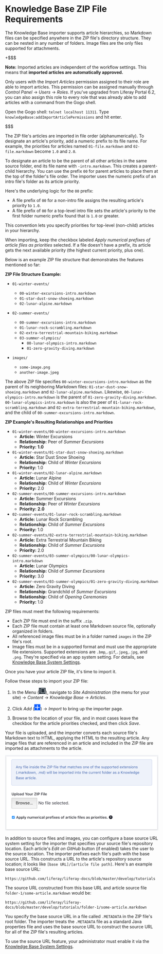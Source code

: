 # Knowledge Base ZIP File Requirements

The Knowledge Base importer supports article hierarchies, so Markdown files can 
be specified anywhere in the ZIP file's directory structure. They can be nested 
in any number of folders. Image files are the only files supported for 
attachments. 

+$$$

**Note:** Imported articles are independent of the workflow settings. This 
means that **imported articles are automatically approved.**

Only users with the *Import Articles* permission assigned to their role are 
able to import articles. This permission can be assigned manually through 
*Control Panel* &rarr; *Users* &rarr; *Roles*. If you've upgraded from Liferay 
Portal 6.2, you can also assign this role to every role that was already able to 
add articles with a command from the Gogo shell. 

Open the Gogo shell: `telnet localhost 11311`. Type 
`knowledgeBase:addImportArticlePermissions` and hit enter. 

$$$

The ZIP file's articles are imported in file order (alphanumerically). To 
designate an article's priority, add a numeric prefix to its file name. For 
example, the priorities for articles named `01-file.markdown` and 
`02-file.markdown` become `1.0` and `2.0`.

To designate an article to be the parent of all other articles in the same 
source folder, end its file name with `-intro.markdown`. This creates a 
parent-child hierarchy. You can use the prefix `00` for parent articles to place 
them at the top of the folder's file order. The importer uses the numeric prefix 
of an intro file's folder as its article priority. 

Here's the underlying logic for the `00` prefix: 

-   A file prefix of `00` for a non-intro file assigns the resulting article's 
    priority to `1.0`.
-   A file prefix of `00` for a top-level intro file sets the article's priority 
    to the first folder numeric prefix found that is `1.0` or greater. 

This convention lets you specify priorities for top-level (non-child) articles 
in your hierarchy.

When importing, keep the checkbox labeled *Apply numerical prefixes of article
files as priorities* selected. If a file doesn't have a prefix, its article gets
the next available priority (the highest current priority, plus one). 

Below is an example ZIP file structure that demonstrates the features mentioned 
so far: 

**ZIP File Structure Example:**

- `01-winter-events/`
    - `00-winter-excursions-intro.markdown`
    - `01-star-dust-snow-shoeing.markdown`
    - `02-lunar-alpine.markdown`

- `02-summer-events/`
    - `00-summer-excursions-intro.markdown`
    - `01-lunar-rock-scrambling.markdown`
    - `02-extra-terrestrial-mountain-biking.markdown`
    - `03-summer-olympics/`
        - `00-lunar-olympics-intro.markdown`
        - `01-zero-gravity-diving.markdown`

- `images/`
    - `some-image.png`
    - `another-image.jpeg`

The above ZIP file specifies `00-winter-excursions-intro.markdown` as the parent 
of its neighboring Markdown files: `01-star-dust-snow-shoeing.markdown` and 
`02-lunar-alpine.markdown`. Likewise, `00-lunar-olympics-intro.markdown` is the
parent of `01-zero-gravity-diving.markdown`. `00-lunar-olympics-intro.markdown` 
is also the peer of `01-lunar-rock-scrambling.markdown` and 
`02-extra-terrestrial-mountain-biking.markdown`, and the child of 
`00-summer-excursions-intro.markdown`.

**ZIP Example's Resulting Relationships and Priorities**

- `01-winter-events/00-winter-excursions-intro.markdown`
    - **Article:** Winter Excursions
    - **Relationship:** Peer of *Summer Excursions*
    - **Priority:** **1.0**
- `01-winter-events/01-star-dust-snow-shoeing.markdown`
    - **Article:** Star Dust Snow Shoeing
    - **Relationship:** Child of *Winter Excursions*
    - **Priority:** 1.0
- `01-winter-events/02-lunar-alpine.markdown` 
    - **Article:** Lunar Alpine
    - **Relationship:** Child of *Winter Excursions*
    - **Priority:** 2.0
- `02-summer-events/00-summer-excursions-intro.markdown`
    - **Article:** Summer Excursions
    - **Relationship:** Peer of *Winter Excursions*
    - **Priority:** **2.0**
- `02-summer-events/01-lunar-rock-scrambling.markdown`
    - **Article:** Lunar Rock Scrambling
    - **Relationship:** Child of *Summer Excursions*
    - **Priority:** 1.0
- `02-summer-events/02-extra-terrestrial-mountain-biking.markdown`
    - **Article:** Extra Terrestrial Mountain Biking
    - **Relationship:** Child of *Summer Excursions*
    - **Priority:** 2.0
- `02-summer-events/03-summer-olympics/00-lunar-olympics-intro.markdown`
    - **Article:** Lunar Olympics
    - **Relationship:** Child of *Summer Excursions*
    - **Priority:** 3.0
- `02-summer-events/03-summer-olympics/01-zero-gravity-diving.markdown`
    - **Article:** Zero Gravity Diving
    - **Relationship:** Grandchild of *Summer Excursions*
    - **Relationship:** Child of *Opening Ceremonies*
    - **Priority:** 1.0

ZIP files must meet the following requirements: 

-  Each ZIP file must end in the suffix `.zip`.
-  Each ZIP file must contain at least one Markdown source file, optionally 
   organized in folders.
-  All referenced image files must be in a folder named `images` in the ZIP 
   file's root. 
-  Image files must be in a supported format and must use the appropriate file
   extensions. Supported extensions are `.bmp`,`.gif`,`.jpeg`,`.jpg`, and 
    `.png`. They're specified via an app system setting. For details, see 
   [Knowledge Base System Settings](liferay.com).

Once you have your article ZIP file, it's time to import it.

Follow these steps to import your ZIP file:

1.  In the Menu 
    (![Menu](../../../../images/icon-menu.png)), 
    navigate to *Site Administration* (the menu for your site) &rarr; *Content* 
    &rarr; *Knowledge Base* &rarr; *Articles*. 

2.  Click *Add* 
    (![Add](../../../../images/icon-add.png)) 
    &rarr; *Import* to bring up the importer page. 

3.  Browse to the location of your file, and in most cases leave the checkbox 
    for the article priorities checked, and then click *Save*. 
 
Your file is uploaded, and the importer converts each source file's Markdown 
text to HTML, applying the HTML to the resulting article. Any image files that 
are referenced in an article and included in the ZIP file are imported as 
attachments to the article. 

![Figure 1: Selecting *Add* &rarr; *Import* in Knowledge Base brings up the interface for selecting a ZIP file of Markdown source files and images to produce and update articles in your Knowledge Base.](../../../../images/kb-admin-import.png)

In addition to source files and images, you can configure a base source URL 
system setting for the importer that specifies your source file's repository 
location. Each article's *Edit on GitHub* button (if enabled) takes the user to 
the source location. The importer prefixes each file's path with the base source 
URL. This constructs a URL to the article's repository source location; it looks 
like `[base URL]/[article file path]`. Here's an example base source URL: 

    https://github.com/liferay/liferay-docs/blob/master/develop/tutorials

The source URL constructed from this base URL and article source file 
`folder-1/some-article.markdown` would be:

    https://github.com/liferay/liferay-docs/blob/master/develop/tutorials/folder-1/some-article.markdown

You specify the base source URL in a file called `.METADATA` in the ZIP file's
root folder. The importer treats the `.METADATA` file as a standard Java
properties file and uses the base source URL to construct the source URL for
all of the ZIP file's resulting articles. 

To use the source URL feature, your administrator must enable it via the 
[Knowledge Base System Settings](liferay.com). 

